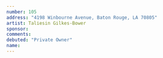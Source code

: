 ```yaml
---
number: 105
address: "4198 Winbourne Avenue, Baton Rouge, LA 70805"
artist: Taliesin Gilkes-Bower
sponsor: 
comments: 
debuted: "Private Owner"
name: 
---
```

